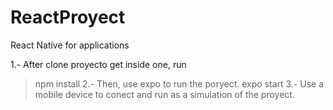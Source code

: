 # ReactProyect
React Native for applications

1.- After clone proyecto get inside one, run
> npm install
2.- Then, use expo to run the poryect.
> expo start
3.- Use a mobile device to conect and run as a simulation of the proyect.
